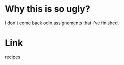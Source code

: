 # Why this is so ugly?

I don't come back odin assignements that I've finished.

# Link

[recipes](https://eugercek.github.io/Odin-Project-Solutions/recipes)

